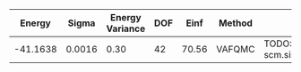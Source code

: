 | Energy   | Sigma  | Energy Variance | DOF | Einf  | Method | Reference |
|----------|--------|-----------------|-----|-------|--------|-----------|
| -41.1638 | 0.0016 | 0.30            | 42  | 70.56 | VAFQMC | TODO: This is from Sorella and this is not public git-scm.sissa.it:TurboLattice/HST_AAD/example/50/8h/U8/Heff/b2 |
